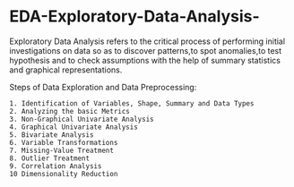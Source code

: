 # EDA-Exploratory-Data-Analysis-

Exploratory Data Analysis refers to the critical process of performing initial investigations on data so as to discover patterns,to spot anomalies,to test hypothesis and to check assumptions with the help of summary statistics and graphical representations.

Steps of Data Exploration and Data Preprocessing:

    1. Identification of Variables, Shape, Summary and Data Types
    2. Analyzing the basic Metrics
    3. Non-Graphical Univariate Analysis
    4. Graphical Univariate Analysis
    5. Bivariate Analysis
    6. Variable Transformations
    7. Missing-Value Treatment
    8. Outlier Treatment
    9. Correlation Analysis
    10 Dimensionality Reduction
